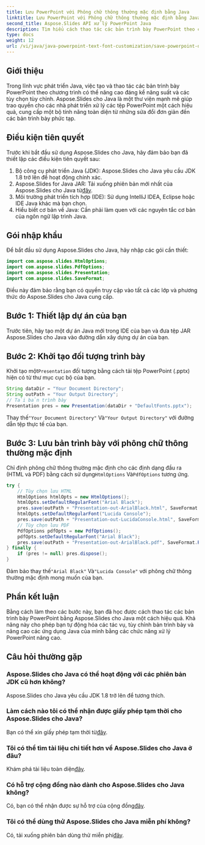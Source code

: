 ```yaml
---
title: Lưu PowerPoint với Phông chữ thông thường mặc định bằng Java
linktitle: Lưu PowerPoint với Phông chữ thông thường mặc định bằng Java
second_title: Aspose.Slides API xử lý PowerPoint Java
description: Tìm hiểu cách thao tác các bản trình bày PowerPoint theo chương trình bằng Aspose.Slides cho Java. Nắm vững cách xử lý PowerPoint bằng Java với hướng dẫn từng bước.
type: docs
weight: 12
url: /vi/java/java-powerpoint-text-font-customization/save-powerpoint-default-regular-font-java/
---
```

## Giới thiệu
Trong lĩnh vực phát triển Java, việc tạo và thao tác các bản trình bày PowerPoint theo chương trình có thể nâng cao đáng kể năng suất và các tùy chọn tùy chỉnh. Aspose.Slides cho Java là một thư viện mạnh mẽ giúp trao quyền cho các nhà phát triển xử lý các tệp PowerPoint một cách hiệu quả, cung cấp một bộ tính năng toàn diện từ những sửa đổi đơn giản đến các bản trình bày phức tạp.
## Điều kiện tiên quyết
Trước khi bắt đầu sử dụng Aspose.Slides cho Java, hãy đảm bảo bạn đã thiết lập các điều kiện tiên quyết sau:
1. Bộ công cụ phát triển Java (JDK): Aspose.Slides cho Java yêu cầu JDK 1.8 trở lên để hoạt động chính xác.
2. Aspose.Slides for Java JAR: Tải xuống phiên bản mới nhất của Aspose.Slides cho Java từ[đây](https://releases.aspose.com/slides/java/).
3. Môi trường phát triển tích hợp (IDE): Sử dụng IntelliJ IDEA, Eclipse hoặc IDE Java khác mà bạn chọn.
4. Hiểu biết cơ bản về Java: Cần phải làm quen với các nguyên tắc cơ bản của ngôn ngữ lập trình Java.

## Gói nhập khẩu
Để bắt đầu sử dụng Aspose.Slides cho Java, hãy nhập các gói cần thiết:
```java
import com.aspose.slides.HtmlOptions;
import com.aspose.slides.PdfOptions;
import com.aspose.slides.Presentation;
import com.aspose.slides.SaveFormat;
```
Điều này đảm bảo rằng bạn có quyền truy cập vào tất cả các lớp và phương thức do Aspose.Slides cho Java cung cấp.
## Bước 1: Thiết lập dự án của bạn
Trước tiên, hãy tạo một dự án Java mới trong IDE của bạn và đưa tệp JAR Aspose.Slides cho Java vào đường dẫn xây dựng dự án của bạn.
## Bước 2: Khởi tạo đối tượng trình bày
 Khởi tạo một`Presentation` đối tượng bằng cách tải tệp PowerPoint (.pptx) hiện có từ thư mục cục bộ của bạn.
```java
String dataDir = "Your Document Directory";
String outPath = "Your Output Directory";
// Tải bản trình bày
Presentation pres = new Presentation(dataDir + "DefaultFonts.pptx");
```
 Thay thế`"Your Document Directory"` Và`"Your Output Directory"` với đường dẫn tệp thực tế của bạn.
## Bước 3: Lưu bản trình bày với phông chữ thông thường mặc định
 Chỉ định phông chữ thông thường mặc định cho các định dạng đầu ra (HTML và PDF) bằng cách sử dụng`HtmlOptions` Và`PdfOptions` tương ứng.
```java
try {
    // Tùy chọn lưu HTML
    HtmlOptions htmlOpts = new HtmlOptions();
    htmlOpts.setDefaultRegularFont("Arial Black");
    pres.save(outPath + "Presentation-out-ArialBlack.html", SaveFormat.Html, htmlOpts);
    htmlOpts.setDefaultRegularFont("Lucida Console");
    pres.save(outPath + "Presentation-out-LucidaConsole.html", SaveFormat.Html, htmlOpts);
    // Tùy chọn lưu PDF
    PdfOptions pdfOpts = new PdfOptions();
    pdfOpts.setDefaultRegularFont("Arial Black");
    pres.save(outPath + "Presentation-out-ArialBlack.pdf", SaveFormat.Pdf, pdfOpts);
} finally {
    if (pres != null) pres.dispose();
}
```
 Đảm bảo thay thế`"Arial Black"` Và`"Lucida Console"` với phông chữ thông thường mặc định mong muốn của bạn.

## Phần kết luận
Bằng cách làm theo các bước này, bạn đã học được cách thao tác các bản trình bày PowerPoint bằng Aspose.Slides cho Java một cách hiệu quả. Khả năng này cho phép bạn tự động hóa các tác vụ, tùy chỉnh bản trình bày và nâng cao các ứng dụng Java của mình bằng các chức năng xử lý PowerPoint nâng cao.
## Câu hỏi thường gặp
### Aspose.Slides cho Java có thể hoạt động với các phiên bản JDK cũ hơn không?
Aspose.Slides cho Java yêu cầu JDK 1.8 trở lên để tương thích.
### Làm cách nào tôi có thể nhận được giấy phép tạm thời cho Aspose.Slides cho Java?
 Bạn có thể xin giấy phép tạm thời từ[đây](https://purchase.aspose.com/temporary-license/).
### Tôi có thể tìm tài liệu chi tiết hơn về Aspose.Slides cho Java ở đâu?
 Khám phá tài liệu toàn diện[đây](https://reference.aspose.com/slides/java/).
### Có hỗ trợ cộng đồng nào dành cho Aspose.Slides cho Java không?
 Có, bạn có thể nhận được sự hỗ trợ của cộng đồng[đây](https://forum.aspose.com/c/slides/11).
### Tôi có thể dùng thử Aspose.Slides cho Java miễn phí không?
 Có, tải xuống phiên bản dùng thử miễn phí[đây](https://releases.aspose.com/).
